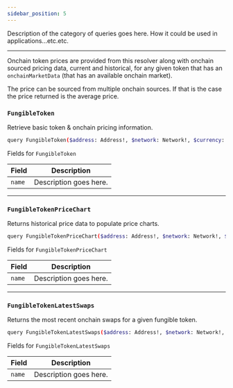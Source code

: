 ```yaml
---
sidebar_position: 5
---
```


Description of the category of queries goes here. How it could be used in applications...etc.etc.


---

Onchain token prices are provided from this resolver along with onchain sourced pricing data, current and historical, for any given token that has an `onchainMarketData` (that has an available onchain market).

The price can be sourced from multiple onchain sources. If that is the case the price returned is the average price.

### `FungibleToken`
Retrieve basic token & onchain pricing information.

```sh
query FungibleToken($address: Address!, $network: Network!, $currency: Currency)
```

Fields for `FungibleToken`

| Field      | Description |
| ----------- | ----------- |
| `name`      | Description goes here.       |


---
### `FungibleTokenPriceChart`
 Returns historical price data to populate price charts.


```sh
query FungibleTokenPriceChart($address: Address!, $network: Network!, $currency: Currency!, $timeFrame: TimeFrame!)
```

Fields for `FungibleTokenPriceChart`

| Field      | Description |
| ----------- | ----------- |
| `name`      | Description goes here.       |
---

### `FungibleTokenLatestSwaps`
Returns the most recent onchain swaps for a given fungible token.


```sh
query FungibleTokenLatestSwaps($address: Address!, $network: Network!, $currency: Currency!, $first: Int)
```

Fields for `FungibleTokenLatestSwaps`

| Field      | Description |
| ----------- | ----------- |
| `name`      | Description goes here.       |
